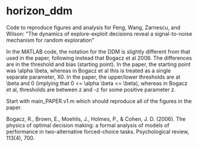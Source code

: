 # horizon_ddm
Code to reproduce figures and analysis for Feng, Wang, Zarnescu, and Wilson: "The dynamics of explore-exploit decisions reveal a signal-to-noise mechanism for random exploration"


In the MATLAB code, the notation for the DDM is slightly different from that used in the paper, following instead that Bogacz et al 2006.  The differences are in the threshold and bias (starting point).  In the paper, the starting point was \alpha \beta, whereas in Bogacz et al this is treated as a single separate parameter, X0. In the paper, the upper/lower thresholds are at \beta and 0 (implying that 0 <= \alpha \beta <= \beta), whereas in Bogacz et al, thresholds are between z and -z for some positive parameter z. 

Start with main_PAPER.v1.m which should reproduce all of the figures in the paper.

Bogacz, R., Brown, E., Moehlis, J., Holmes, P., & Cohen, J. D. (2006). The physics of optimal decision making: a formal analysis of models of performance in two-alternative forced-choice tasks. Psychological review, 113(4), 700.
